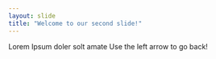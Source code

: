 ```yaml
---
layout: slide
title: "Welcome to our second slide!"
---
```

Lorem Ipsum doler solt amate
Use the left arrow to go back!
